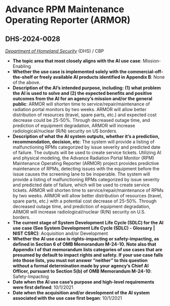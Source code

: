 # Advance RPM Maintenance Operating Reporter (ARMOR)
## DHS-2024-0028
_[Department of Homeland Security](<../3_agency/Department of Homeland Security.md>)_ (DHS) / CBP


+ **The topic area that most closely aligns with the AI use case**: Mission-Enabling
+ **Whether the use case is implemented solely with the commercial-off-the-shelf or freely available AI products identified in Appendix B**: None of the above.
+ **Description of the AI’s intended purpose, including: (1) what problem the AI is used to solve and (2) the expected benefits and positive outcomes from the AI for an agency’s mission and/or the general public**: ARMOR will shorten time to service/repair/maintenance of radiation portal monitors by two weeks. ARMOR will allow better distribution of resources (travel, spare parts, etc.) and expected cost decrease could be 25-50%. Through decreased outage time, and prediction of equipment degradation, ARMOR will increase radiological/nuclear (R/N) security on US borders.
+ **Description of what the AI system outputs, whether it’s a prediction, recommendation, decision, etc**: The system will provide a listing of malfunctioning RPMs categorized by issue severity and predicted date of failure. The outputs will be used to create service tickets.
Utilizing AI and physical modeling, the Advance Radiation Portal Monitor (RPM) Maintenance Operating Reporter (ARMOR) project provides predictive maintenance of RPMs, detecting issues with the equipment before the issue causes the screening lane to be inoperable. The system will provide a listing of malfunctioning RPMs categorized by issue severity and predicted date of failure, which will be used to create service tickets. ARMOR will shorten time to service/repair/maintenance of RPMs by two weeks. ARMOR will allow better distribution of resources (travel, spare parts, etc.) with a potential cost decrease of 25-50%. Through decreased outage time, and prediction of equipment degradation, ARMOR will increase radiological/nuclear (R/N) security on U.S. borders. 
+ **The current stage of System Development Life Cycle (SDLC) for the AI use case (See System Development Life Cycle (SDLC) - Glossary | NIST CSRC)**: Acquisition and/or Development
+ **Whether the AI use case is rights-impacting or safety-impacting, as defined in Section 6 of OMB Memorandum M-24-10. Note also that Appendix I of that memorandum lists categories of use cases that are presumed by default to impact rights and safety. If your use case falls into those lists, you must not answer “neither” to this question without a formal determination made by your agency’s Chief AI Officer, pursuant to Section 5(b) of OMB Memorandum M-24-10**: Safety-Impacting
+ **Date when the AI use case’s purpose and high-level requirements were first defined**: 10/1/2021
+ **Date when the acquisition and/or development of the AI system associated with the use case first began**: 10/1/2021